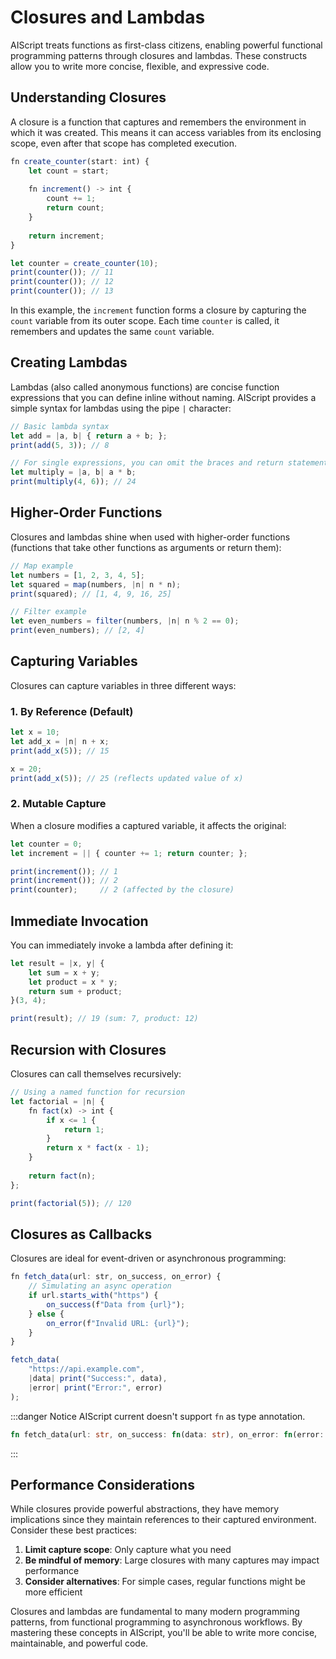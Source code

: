 # Closures and Lambdas

AIScript treats functions as first-class citizens, enabling powerful functional programming patterns through closures and lambdas. These constructs allow you to write more concise, flexible, and expressive code.

## Understanding Closures

A closure is a function that captures and remembers the environment in which it was created. This means it can access variables from its enclosing scope, even after that scope has completed execution.

```js
fn create_counter(start: int) {
    let count = start;
    
    fn increment() -> int {
        count += 1;
        return count;
    }
    
    return increment;
}

let counter = create_counter(10);
print(counter()); // 11
print(counter()); // 12
print(counter()); // 13
```

In this example, the `increment` function forms a closure by capturing the `count` variable from its outer scope. Each time `counter` is called, it remembers and updates the same `count` variable.

## Creating Lambdas

Lambdas (also called anonymous functions) are concise function expressions that you can define inline without naming. AIScript provides a simple syntax for lambdas using the pipe `|` character:

```js
// Basic lambda syntax
let add = |a, b| { return a + b; };
print(add(5, 3)); // 8

// For single expressions, you can omit the braces and return statement
let multiply = |a, b| a * b;
print(multiply(4, 6)); // 24
```

## Higher-Order Functions

Closures and lambdas shine when used with higher-order functions (functions that take other functions as arguments or return them):

```js
// Map example
let numbers = [1, 2, 3, 4, 5];
let squared = map(numbers, |n| n * n);
print(squared); // [1, 4, 9, 16, 25]

// Filter example
let even_numbers = filter(numbers, |n| n % 2 == 0);
print(even_numbers); // [2, 4]
```

## Capturing Variables

Closures can capture variables in three different ways:

### 1. By Reference (Default)

```js
let x = 10;
let add_x = |n| n + x;
print(add_x(5)); // 15

x = 20;
print(add_x(5)); // 25 (reflects updated value of x)
```

### 2. Mutable Capture

When a closure modifies a captured variable, it affects the original:

```js
let counter = 0;
let increment = || { counter += 1; return counter; };

print(increment()); // 1
print(increment()); // 2
print(counter);     // 2 (affected by the closure)
```

<!-- ### 3. Multiple Captures

Closures can capture multiple variables from different scopes:

```js
fn create_math_functions(base: int) -> object {
    let factor = 2;
    
    return {
        add: |n| n + base,
        multiply: |n| n * factor,
        combined: |n| (n + base) * factor
    };
}

let math = create_math_functions(10);
print(math.add(5));      // 15
print(math.multiply(5)); // 10
print(math.combined(5)); // 30
``` -->

## Immediate Invocation

You can immediately invoke a lambda after defining it:

```js
let result = |x, y| {
    let sum = x + y;
    let product = x * y;
    return sum + product;
}(3, 4);

print(result); // 19 (sum: 7, product: 12)
```

## Recursion with Closures

Closures can call themselves recursively:

```js
// Using a named function for recursion
let factorial = |n| {
    fn fact(x) -> int {
        if x <= 1 {
            return 1;
        }
        return x * fact(x - 1);
    }
    
    return fact(n);
};

print(factorial(5)); // 120
```

## Closures as Callbacks

Closures are ideal for event-driven or asynchronous programming:

```js
fn fetch_data(url: str, on_success, on_error) {
    // Simulating an async operation
    if url.starts_with("https") {
        on_success(f"Data from {url}");
    } else {
        on_error(f"Invalid URL: {url}");
    }
}

fetch_data(
    "https://api.example.com",
    |data| print("Success:", data),
    |error| print("Error:", error)
);
```

:::danger Notice
AIScript current doesn't support `fn` as type annotation.
```rs
fn fetch_data(url: str, on_success: fn(data: str), on_error: fn(error: str)) {}
```
:::

## Performance Considerations

While closures provide powerful abstractions, they have memory implications since they maintain references to their captured environment. Consider these best practices:

1. **Limit capture scope**: Only capture what you need
2. **Be mindful of memory**: Large closures with many captures may impact performance
3. **Consider alternatives**: For simple cases, regular functions might be more efficient

Closures and lambdas are fundamental to many modern programming patterns, from functional programming to asynchronous workflows. By mastering these concepts in AIScript, you'll be able to write more concise, maintainable, and powerful code.